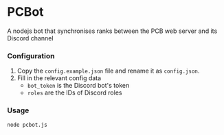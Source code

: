# PCBot
A nodejs bot that synchronises ranks between the PCB web server and its Discord channel

### Configuration
1. Copy the `config.example.json` file and rename it as `config.json`.
2. Fill in the relevant config data
    * `bot_token` is the Discord bot's token
    * `roles` are the IDs of Discord roles

### Usage
`node pcbot.js`